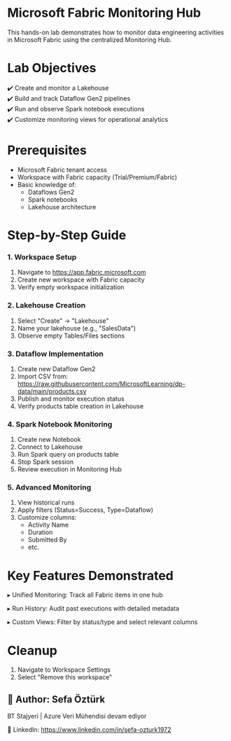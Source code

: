 # Microsoft Fabric Monitoring Hub 

This hands-on lab demonstrates how to monitor data engineering activities in Microsoft Fabric using the centralized Monitoring Hub.

# Lab Objectives

✔️ Create and monitor a Lakehouse  
✔️ Build and track Dataflow Gen2 pipelines  
✔️ Run and observe Spark notebook executions  
✔️ Customize monitoring views for operational analytics  

# Prerequisites

- Microsoft Fabric tenant access
- Workspace with Fabric capacity (Trial/Premium/Fabric)
- Basic knowledge of:
  - Dataflows Gen2
  - Spark notebooks
  - Lakehouse architecture

# Step-by-Step Guide

### 1. Workspace Setup

1. Navigate to https://app.fabric.microsoft.com
2. Create new workspace with Fabric capacity
3. Verify empty workspace initialization

### 2. Lakehouse Creation

1. Select "Create" → "Lakehouse"
2. Name your lakehouse (e.g., "SalesData")
3. Observe empty Tables/Files sections

### 3. Dataflow Implementation

1. Create new Dataflow Gen2
2. Import CSV from: 
   https://raw.githubusercontent.com/MicrosoftLearning/dp-data/main/products.csv
3. Publish and monitor execution status
4. Verify products table creation in Lakehouse

### 4. Spark Notebook Monitoring

1. Create new Notebook
2. Connect to Lakehouse
3. Run Spark query on products table
4. Stop Spark session
5. Review execution in Monitoring Hub

### 5. Advanced Monitoring

1. View historical runs
2. Apply filters (Status=Success, Type=Dataflow)
3. Customize columns:
   - Activity Name
   - Duration  
   - Submitted By
   - etc.

# Key Features Demonstrated

▸ Unified Monitoring: Track all Fabric items in one hub

▸ Run History: Audit past executions with detailed metadata

▸ Custom Views: Filter by status/type and select relevant columns

# Cleanup

1. Navigate to Workspace Settings
2. Select "Remove this workspace"

## 👤 Author: Sefa Öztürk

BT Stajyeri | Azure Veri Mühendisi devam ediyor

📇 LinkedIn: https://www.linkedin.com/in/sefa-ozturk1972
